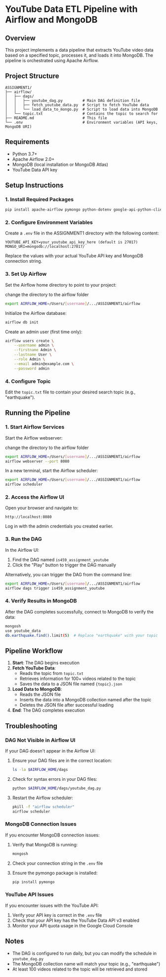 # YouTube Data ETL Pipeline with Airflow and MongoDB

## Overview

This project implements a data pipeline that extracts YouTube video data based on a specified topic, processes it, and loads it into MongoDB. The pipeline is orchestrated using Apache Airflow.

## Project Structure

```
ASSIGNMENT1/
├── airflow/
│   ├── dags/
│   │   ├── youtube_dag.py         # Main DAG definition file
│   │   ├── fetch_youtube_data.py  # Script to fetch YouTube data
│   │   └── load_data_to_mongo.py  # Script to load data into MongoDB
│   └── topic.txt                  # Contains the topic to search for
├── README.md                      # This file
└── .env                           # Environment variables (API keys, MongoDB URI)
```

## Requirements

- Python 3.7+
- Apache Airflow 2.0+
- MongoDB (local installation or MongoDB Atlas)
- YouTube Data API key

## Setup Instructions

### 1. Install Required Packages

```bash
pip install apache-airflow pymongo python-dotenv google-api-python-client
```

### 2. Configure Environment Variables

Create a `.env` file in the ASSIGNMENT1 directory with the following content:

```
YOUTUBE_API_KEY=your_youtube_api_key_here (default is 27017)
MONGO_URI=mongodb://localhost:27017/
```

Replace the values with your actual YouTube API key and MongoDB connection string.

### 3. Set Up Airflow

Set the Airflow home directory to point to your project:

change the directory to the airflow folder

```bash
export AIRFLOW_HOME=/Users/[username]/.../ASSIGNMENT1/airflow
```

Initialize the Airflow database:

```bash
airflow db init
```

Create an admin user (first time only):

```bash
airflow users create \
    --username admin \
    --firstname Admin \
    --lastname User \
    --role Admin \
    --email admin@example.com \
    --password admin
```

### 4. Configure Topic

Edit the `topic.txt` file to contain your desired search topic (e.g., "earthquake").

## Running the Pipeline

### 1. Start Airflow Services

Start the Airflow webserver:

change the directory to the airflow folder

```bash
export AIRFLOW_HOME=/Users/[username]/.../ASSIGNMENT1/airflow
airflow webserver --port 8080
```

In a new terminal, start the Airflow scheduler:

```bash
export AIRFLOW_HOME=/Users/[username]/.../ASSIGNMENT1/airflow
airflow scheduler
```

### 2. Access the Airflow UI

Open your browser and navigate to:

```
http://localhost:8080
```

Log in with the admin credentials you created earlier.

### 3. Run the DAG

In the Airflow UI:
1. Find the DAG named `is459_assignment_youtube`
2. Click the "Play" button to trigger the DAG manually

Alternatively, you can trigger the DAG from the command line:

```bash
export AIRFLOW_HOME=/Users/[username]/.../ASSIGNMENT1/airflow   
airflow dags trigger is459_assignment_youtube
```

### 4. Verify Results in MongoDB

After the DAG completes successfully, connect to MongoDB to verify the data:

```bash
mongosh
use youtube_data
db.earthquake.find().limit(5)  # Replace "earthquake" with your topic
```

## Pipeline Workflow

1. **Start**: The DAG begins execution
2. **Fetch YouTube Data**: 
   - Reads the topic from `topic.txt`
   - Retrieves information for 100+ videos related to the topic
   - Saves the data to a JSON file named `{topic}.json`
3. **Load Data to MongoDB**:
   - Reads the JSON file
   - Inserts the data into a MongoDB collection named after the topic
   - Deletes the JSON file after successful loading
4. **End**: The DAG completes execution

## Troubleshooting

### DAG Not Visible in Airflow UI

If your DAG doesn't appear in the Airflow UI:

1. Ensure your DAG files are in the correct location:
   ```bash
   ls -la $AIRFLOW_HOME/dags
   ```

2. Check for syntax errors in your DAG files:
   ```bash
   python $AIRFLOW_HOME/dags/youtube_dag.py
   ```

3. Restart the Airflow scheduler:
   ```bash
   pkill -f "airflow scheduler"
   airflow scheduler
   ```

### MongoDB Connection Issues

If you encounter MongoDB connection issues:

1. Verify that MongoDB is running:
   ```bash
   mongosh
   ```

2. Check your connection string in the `.env` file
3. Ensure the pymongo package is installed:
   ```bash
   pip install pymongo
   ```

### YouTube API Issues

If you encounter issues with the YouTube API:

1. Verify your API key is correct in the `.env` file
2. Check that your API key has the YouTube Data API v3 enabled
3. Monitor your API quota usage in the Google Cloud Console

## Notes

- The DAG is configured to run daily, but you can modify the schedule in `youtube_dag.py`
- The MongoDB collection name will match your topic (e.g., "earthquake")
- At least 100 videos related to the topic will be retrieved and stored

